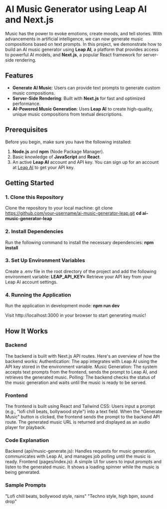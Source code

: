 # AI Music Generator using Leap AI and Next.js

Music has the power to evoke emotions, create moods, and tell stories. With advancements in artificial intelligence, we can now generate music compositions based on text prompts. In this project, we demonstrate how to build an AI music generator using **Leap AI**, a platform that provides access to powerful AI models, and **Next.js**, a popular React framework for server-side rendering.

## Features
- **Generate AI Music**: Users can provide text prompts to generate custom music compositions.
- **Server-Side Rendering**: Built with **Next.js** for fast and optimized performance.
- **AI-Powered Music Generation**: Uses **Leap AI** to create high-quality, unique music compositions from textual descriptions.

## Prerequisites
Before you begin, make sure you have the following installed:

1. **Node.js** and **npm** (Node Package Manager).
2. Basic knowledge of **JavaScript** and **React**.
3. An active **Leap AI** account and API key. You can sign up for an account at [Leap AI](https://leap-ai.com) to get your API key.

## Getting Started

### 1. Clone this Repository
  Clone the repository to your local machine:
  git clone https://github.com/your-username/ai-music-generator-leap.git
  **cd ai-music-generator-leap**
### 2. Install Dependencies
  Run the following command to install the necessary dependencies:
  **npm install**
### 3. Set Up Environment Variables
  Create a .env file in the root directory of the project and add the following environment variable:
  **LEAP_API_KEY=<paste-your-token-here>**
  Retrieve your API key from your Leap AI account settings.
### 4. Running the Application
  Run the application in development mode:
  **npm run dev**

Visit http://localhost:3000 in your browser to start generating music!

## How It Works
### Backend
The backend is built with Next.js API routes. Here's an overview of how the backend works:
  Authentication: The app integrates with Leap AI using the API key stored in the environment variable.
  Music Generation: The system accepts text prompts from the frontend, sends the prompt to Leap AI, and retrieves the generated music.
  Polling: The backend checks the status of the music generation and waits until the music is ready to be served.
### Frontend
  The frontend is built using React and Tailwind CSS:
  Users input a prompt (e.g., "lofi chill beats, bollywood style") into a text field.
  When the "Generate Music" button is clicked, the frontend sends the prompt to the backend API route.
  The generated music URL is returned and displayed as an audio player for playback.

### Code Explanation
  Backend (api/music-generate.js): Handles requests for music generation, communicates with Leap AI, and manages job polling until the music is ready.
  Frontend (pages/index.js): A simple UI for users to input prompts and listen to the generated music. It shows a loading spinner while the music is being generated.

### Sample Prompts
  "Lofi chill beats, bollywood style, rains"
  "Techno style, high bpm, sound drop"
